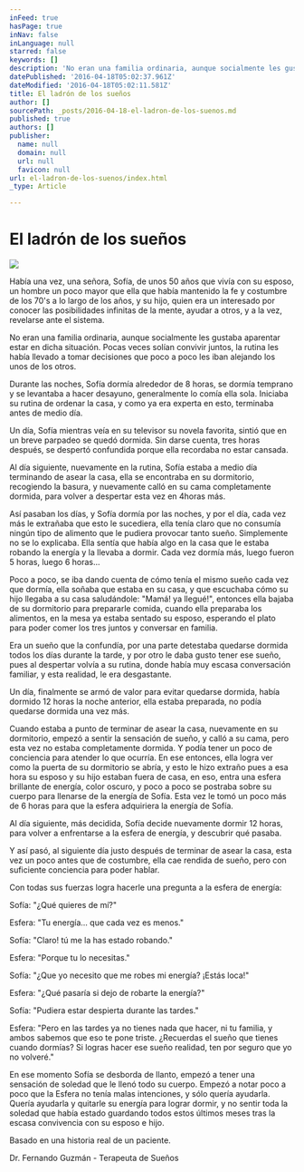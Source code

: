 ```yaml
---
inFeed: true
hasPage: true
inNav: false
inLanguage: null
starred: false
keywords: []
description: 'No eran una familia ordinaria, aunque socialmente les gustaba aparentar estar en dicha situación. Pocas veces solían convivir juntos, la rutina les había llevado a tomar decisiones que poco a poco les iban alejando los unos de los otros.'
datePublished: '2016-04-18T05:02:37.961Z'
dateModified: '2016-04-18T05:02:11.581Z'
title: El ladrón de los sueños
author: []
sourcePath: _posts/2016-04-18-el-ladron-de-los-suenos.md
published: true
authors: []
publisher:
  name: null
  domain: null
  url: null
  favicon: null
url: el-ladron-de-los-suenos/index.html
_type: Article

---
```

# El ladrón de los sueños
![](https://the-grid-user-content.s3-us-west-2.amazonaws.com/49bfcbc0-1507-4932-9099-30b0d479ed9f.jpg)

Había una vez, una señora, Sofía, de unos 50 años que vivía con su esposo, un hombre un poco mayor que ella que había mantenido la fe y costumbre de los 70's a lo largo de los años, y su hijo, quien era un interesado por conocer las posibilidades infinitas de la mente, ayudar a otros, y a la vez, revelarse ante el sistema.

No eran una familia ordinaria, aunque socialmente les gustaba aparentar estar en dicha situación. Pocas veces solían convivir juntos, la rutina les había llevado a tomar decisiones que poco a poco les iban alejando los unos de los otros.

Durante las noches, Sofía dormía alrededor de 8 horas, se dormía temprano y se levantaba a hacer desayuno, generalmente lo comía ella sola. Iniciaba su rutina de ordenar la casa, y como ya era experta en esto, terminaba antes de medio día. 

Un día, Sofía mientras veía en su televisor su novela favorita, sintió que en un breve parpadeo se quedó dormida. Sin darse cuenta, tres horas después, se despertó confundida porque ella recordaba no estar cansada.

Al día siguiente, nuevamente en la rutina, Sofía estaba a medio día terminando de asear la casa, ella se encontraba en su dormitorio, recogiendo la basura, y nuevamente calló en su cama completamente dormida, para volver a despertar esta vez en 4horas más.

Así pasaban los días, y Sofía dormía por las noches, y por el día, cada vez más le extrañaba que esto le sucediera, ella tenía claro que no consumía ningún tipo de alimento que le pudiera provocar tanto sueño. Simplemente no se lo explicaba. Ella sentía que había algo en la casa que le estaba robando la energía y la llevaba a dormir. Cada vez dormía más, luego fueron 5 horas, luego 6 horas...

Poco a poco, se iba dando cuenta de cómo tenía el mismo sueño cada vez que dormía, ella soñaba que estaba en su casa, y que escuchaba cómo su hijo llegaba a su casa saludándole: "Mamá! ya llegué!", entonces ella bajaba de su dormitorio para prepararle comida, cuando ella preparaba los alimentos, en la mesa ya estaba sentado su esposo, esperando el plato para poder comer los tres juntos y conversar en familia.

Era un sueño que la confundía, por una parte detestaba quedarse dormida todos los días durante la tarde, y por otro le daba gusto tener ese sueño, pues al despertar volvía a su rutina, donde había muy escasa conversación familiar, y esta realidad, le era desgastante.

Un día, finalmente se armó de valor para evitar quedarse dormida, había dormido 12 horas la noche anterior, ella estaba preparada, no podía quedarse dormida una vez más.

Cuando estaba a punto de terminar de asear la casa, nuevamente en su dormitorio, empezó a sentir la sensación de sueño, y calló a su cama, pero esta vez no estaba completamente dormida. Y podía tener un poco de conciencia para atender lo que ocurría. En ese entonces, ella logra ver como la puerta de su dormitorio se abría, y esto le hizo extraño pues a esa hora su esposo y su hijo estaban fuera de casa, en eso, entra una esfera brillante de energía, color oscuro, y poco a poco se postraba sobre su cuerpo para llenarse de la energía de Sofía. Esta vez le tomó un poco más de 6 horas para que la esfera adquiriera la energía de Sofía. 

Al día siguiente, más decidida, Sofía decide nuevamente dormir 12 horas, para volver a enfrentarse a la esfera de energía, y descubrir qué pasaba.

Y así pasó, al siguiente día justo después de terminar de asear la casa, esta vez un poco antes que de costumbre, ella cae rendida de sueño, pero con suficiente conciencia para poder hablar. 

Con todas sus fuerzas logra hacerle una pregunta a la esfera de energía: 

Sofía: "¿Qué quieres de mí?"

Esfera: "Tu energía... que cada vez es menos."

Sofía: "Claro! tú me la has estado robando."

Esfera: "Porque tu lo necesitas."

Sofía: "¿Que yo necesito que me robes mi energía? ¡Estás loca!"

Esfera: "¿Qué pasaría si dejo de robarte la energía?"

Sofía: "Pudiera estar despierta durante las tardes."

Esfera: "Pero en las tardes ya no tienes nada que hacer, ni tu familia, y ambos sabemos que eso te pone triste. ¿Recuerdas el sueño que tienes cuando dormías? Si logras hacer ese sueño realidad, ten por seguro que yo no volveré."

En ese momento Sofía se desborda de llanto, empezó a tener una sensación de soledad que le llenó todo su cuerpo. Empezó a notar poco a poco que la Esfera no tenía malas intenciones, y sólo quería ayudarla. Quería ayudarla y quitarle su energía para lograr dormir, y no sentir toda la soledad que había estado guardando todos estos últimos meses tras la escasa convivencia con su esposo e hijo. 

Basado en una historia real de un paciente. 

Dr. Fernando Guzmán - Terapeuta de Sueños